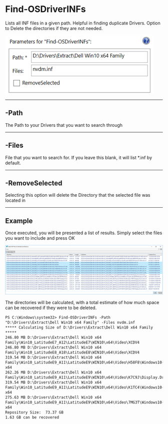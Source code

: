 # Find-OSDriverINFs

Lists all INF files in a given path.  Helpful in finding duplicate Drivers.  Option to Delete the directories if they are not needed.

![](/assets/2018-02-18_0-29-28.png)

---

## -Path

The Path to your Drivers that you want to search through

---

## -Files

File that you want to search for.  If you leave this blank, it will list \*.inf by default.

---

## -RemoveSelected

Selecting this option will delete the Directory that the selected file was located in

---

## Example

Once executed, you will be presented a list of results.  Simply select the files you want to include and press OK

![](/assets/2018-02-18_0-31-44.png)

The directories will be calculated, with a total estimate of how much space can be recovered if they were to be deleted.

```
PS C:\Windows\system32> Find-OSDriverINFs -Path "D:\Drivers\Extract\Dell Win10 x64 Family" -Files nvdm.inf
***** Calculating Size of D:\Drivers\Extract\Dell Win10 x64 Family *****
246.80 MB D:\Drivers\Extract\Dell Win10 x64 Family\Win10_LatitudeE7_A12\LatitudeE7\WIN10\x64\Video\XCDV4
246.80 MB D:\Drivers\Extract\Dell Win10 x64 Family\Win10_LatitudeE8_A18\LatitudeE8\WIN10\x64\Video\XCDV4
319.54 MB D:\Drivers\Extract\Dell Win10 x64 Family\Win10_LatitudeE9_A11\LatitudeE9\WIN10\x64\Video\H58F8\Windows10-x64
262.26 MB D:\Drivers\Extract\Dell Win10 x64 Family\Win10_LatitudeE9_A11\LatitudeE9\WIN10\x64\Video\K7C9J\Display.Driver\Win10_x64
319.54 MB D:\Drivers\Extract\Dell Win10 x64 Family\Win10_LatitudeE9_A11\LatitudeE9\WIN10\x64\Video\K1TC4\Windows10-x64
275.63 MB D:\Drivers\Extract\Dell Win10 x64 Family\Win10_LatitudeE9_A11\LatitudeE9\WIN10\x64\Video\7MG3T\Windows10-x64
Repository Size:  73.37 GB
1.63 GB can be recovered
```





